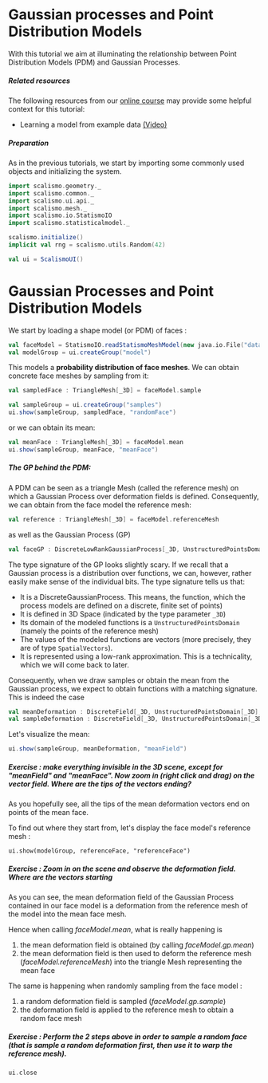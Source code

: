 
# Gaussian processes and Point Distribution Models

With this tutorial we aim at illuminating the relationship between Point Distribution Models (PDM) and Gaussian Processes.


##### Related resources

The following resources from our [online course](https://www.futurelearn.com/courses/statistical-shape-modelling) may provide
some helpful context for this tutorial:

- Learning a model from example data [(Video)](https://www.futurelearn.com/courses/statistical-shape-modelling/3/steps/250329)  

##### Preparation

As in the previous tutorials, we start by importing some commonly used objects and initializing the system. 

```scala mdoc:silent
import scalismo.geometry._
import scalismo.common._
import scalismo.ui.api._
import scalismo.mesh._
import scalismo.io.StatismoIO
import scalismo.statisticalmodel._

scalismo.initialize()
implicit val rng = scalismo.utils.Random(42)

val ui = ScalismoUI()
```



# Gaussian Processes and Point Distribution Models

We start by loading a shape model (or PDM) of faces : 


```scala mdoc:silent
val faceModel = StatismoIO.readStatismoMeshModel(new java.io.File("datasets/bfm.h5")).get
val modelGroup = ui.createGroup("model")
```

This models a **probability distribution of face meshes**. We can obtain concrete face meshes by sampling from it:

```scala mdoc:silent
val sampledFace : TriangleMesh[_3D] = faceModel.sample

val sampleGroup = ui.createGroup("samples")
ui.show(sampleGroup, sampledFace, "randomFace")
```

or we can obtain its mean:
 
```scala mdoc:silent
val meanFace : TriangleMesh[_3D] = faceModel.mean
ui.show(sampleGroup, meanFace, "meanFace")
```


##### The GP behind the PDM: 

A PDM can be seen as a triangle Mesh (called the reference mesh) on which a Gaussian Process over deformation fields
is defined. Consequently, we can obtain from the face model the reference mesh:
```scala mdoc:silent
val reference : TriangleMesh[_3D] = faceModel.referenceMesh
```
as well as the Gaussian Process (GP)
```scala mdoc:silent
val faceGP : DiscreteLowRankGaussianProcess[_3D, UnstructuredPointsDomain[_3D], EuclideanVector[_3D]] = faceModel.gp
```
The type signature of the GP looks slightly scary. If we recall that a Gaussian process is a distribution over functions, 
we can, however, rather easily make sense of the individual bits. 
The type signature tells us that:
- It is a DiscreteGaussianProcess. This means, the function, which the process models are defined on a discrete, finite set of points)
- It is defined in 3D Space (indicated by the type parameter ```_3D```)
- Its domain of the modeled functions is a ```UnstructuredPointsDomain``` (namely the points of the reference mesh)
- The values of the modeled functions are vectors (more precisely, they are of type ```SpatialVectors```).
- It is represented using a low-rank approximation. This is a technicality, which we will come back to later.  
    
Consequently, when we draw samples or obtain the mean from the Gaussian process, we expect to obtain functions with a matching 
signature. This is indeed the case  
  
```scala mdoc:silent
val meanDeformation : DiscreteField[_3D, UnstructuredPointsDomain[_3D], EuclideanVector[_3D]] = faceGP.mean
val sampleDeformation : DiscreteField[_3D, UnstructuredPointsDomain[_3D], EuclideanVector[_3D]] = faceGP.sample
```

Let's visualize the mean:
```scala mdoc:silent
ui.show(sampleGroup, meanDeformation, "meanField")
``` 

##### Exercise : make everything invisible in the 3D scene, except for "meanField" and "meanFace". Now zoom in (right click and drag) on the vector field. Where are the tips of the vectors ending?

As you hopefully see, all the tips of the mean deformation vectors end on points of the mean face. 

To find out where they start from, let's display the face model's reference mesh : 
```tut:silent
ui.show(modelGroup, referenceFace, "referenceFace")
```

##### Exercise : Zoom in on the scene and observe the deformation field. Where are the vectors starting

As you can see, the mean deformation field of the Gaussian Process contained in our face model 
is a deformation from the reference mesh of the model into the mean face mesh.

Hence when calling *faceModel.mean*, what is really happening is 

1. the mean deformation field is obtained (by calling *faceModel.gp.mean*) 
2. the mean deformation field is then used to deform the reference mesh (*faceModel.referenceMesh*) 
into the triangle Mesh representing the mean face

The same is happening when randomly sampling from the face model :

1. a random deformation field is sampled (*faceModel.gp.sample*)
2. the deformation field is applied to the reference mesh to obtain a random face mesh


##### Exercise : Perform the 2 steps above in order to sample a random face (that is sample a random deformation first, then use it to warp the reference mesh).

```scala mdoc:invisible
ui.close
```
